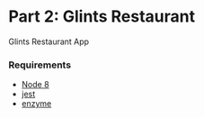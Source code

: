 # Part 2: Glints Restaurant
Glints Restaurant App

### Requirements
- [Node 8](https://nodejs.org/en/blog/release/v8.9.0/)
- [jest](https://facebook.github.io/jest/)
- [enzyme](https://airbnb.io/enzyme/)

